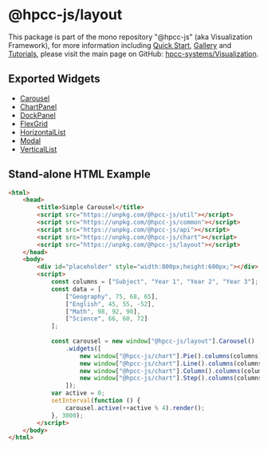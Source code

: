 # @hpcc-js/layout
This package is part of the mono repository "@hpcc-js" (aka Visualization Framework), for more information including [Quick Start](https://github.com/hpcc-systems/Visualization/wiki/Quick-Start), [Gallery](https://raw.githack.com/hpcc-systems/Visualization/trunk/demos/gallery/gallery.html) and [Tutorials](https://github.com/hpcc-systems/Visualization/wiki/Tutorials), please visit the main page on GitHub:  [hpcc-systems/Visualization](https://github.com/hpcc-systems/Visualization).

## Exported Widgets
* [Carousel](https://rawgit.com/hpcc-systems/Visualization/trunk/demos/gallery/playground.html?./samples/layout/Carousel.js)
* [ChartPanel](https://rawgit.com/hpcc-systems/Visualization/trunk/demos/gallery/playground.html?./samples/layout/Chart%20Panel.js)
* [DockPanel](https://rawgit.com/hpcc-systems/Visualization/trunk/demos/gallery/playground.html?./samples/layout/Dock%20Panel.js)
* [FlexGrid](https://rawgit.com/hpcc-systems/Visualization/trunk/demos/gallery/playground.html?./samples/layout/FlexGrid.js)
* [HorizontalList](https://rawgit.com/hpcc-systems/Visualization/trunk/demos/gallery/playground.html?./samples/layout/HorizontalList.js)
* [Modal](https://rawgit.com/hpcc-systems/Visualization/trunk/demos/gallery/playground.html?./samples/layout/Modal.js)
* [VerticalList](https://rawgit.com/hpcc-systems/Visualization/trunk/demos/gallery/playground.html?./samples/layout/VerticalList.js)

## Stand-alone HTML Example
```html
<html>
    <head>
        <title>Simple Carousel</title>
        <script src="https://unpkg.com/@hpcc-js/util"></script>
        <script src="https://unpkg.com/@hpcc-js/common"></script>
        <script src="https://unpkg.com/@hpcc-js/api"></script>
        <script src="https://unpkg.com/@hpcc-js/chart"></script>
        <script src="https://unpkg.com/@hpcc-js/layout"></script>
    </head>
    <body>
        <div id="placeholder" style="width:800px;height:600px;"></div>
        <script>
            const columns = ["Subject", "Year 1", "Year 2", "Year 3"];
            const data = [
                ["Geography", 75, 68, 65],
                ["English", 45, 55, -52],
                ["Math", 98, 92, 90],
                ["Science", 66, 60, 72]
            ];
            
            const carousel = new window["@hpcc-js/layout"].Carousel()
                .widgets([
                    new window["@hpcc-js/chart"].Pie().columns(columns).data(data),
                    new window["@hpcc-js/chart"].Line().columns(columns).data(data),
                    new window["@hpcc-js/chart"].Column().columns(columns).data(data),
                    new window["@hpcc-js/chart"].Step().columns(columns).data(data)
                ]);
            var active = 0;
            setInterval(function () {
                carousel.active(++active % 4).render();
            }, 3000);
        </script>
    </body>
</html>
```

<ClientOnly>
  <hpcc-vitepress style="width:100%;height:600px">
    <div id="target" style="height:600px">
    </div>
    <script type="module">
        import { Column, Pie, Line, Step } from "@hpcc-js/chart";
        import { Carousel } from "@hpcc-js/layout"; //  Has dependency on "dgrid" so can't be used in a module...

        const columns = ["Subject", "Year 1", "Year 2", "Year 3"];
        const data = [
            ["Geography", 75, 68, 65],
            ["English", 45, 55, -52],
            ["Math", 98, 92, 90],
            ["Science", 66, 60, 72]
        ];

        const carousel = new Carousel()
            .widgets([
                new Pie().columns(columns).data(data),
                new Line().columns(columns).data(data),
                new Column().columns(columns).data(data),
                new Step().columns(columns).data(data)
            ])
            .target("target")
            .render()
            ;

        var active = 0;
        setInterval(function () {
            carousel.active(++active % 4).render();
        }, 3000);
    </script>
  </hpcc-vitepress>
</ClientOnly>